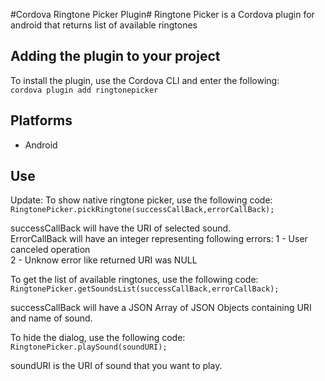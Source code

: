#Cordova Ringtone Picker Plugin#
Ringtone Picker is a Cordova plugin for android that returns list of available ringtones

## Adding the plugin to your project ##
To install the plugin, use the Cordova CLI and enter the following:<br />
`cordova plugin add ringtonepicker`

## Platforms ##
- Android


## Use ##

Update:
To show native ringtone picker, use the following code: <br />
`RingtonePicker.pickRingtone(successCallBack,errorCallBack);`

successCallBack will have the URI of selected sound. <br>
ErrorCallBack will have an integer representing following errors:
1 - User canceled operation <br>
2 - Unknow error like returned URI was NULL

To get the list of available ringtones, use the following code: <br />
`RingtonePicker.getSoundsList(successCallBack,errorCallBack);`

successCallBack will have a JSON Array of JSON Objects containing URI and name of sound.


To hide the dialog, use the following code:<br />
`RingtonePicker.playSound(soundURI);`

soundURI is the URI of sound that you want to play. 
